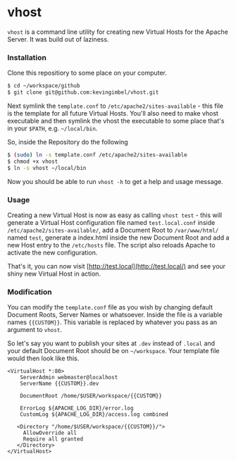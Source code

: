 # vhost

`vhost` is a command line utility for creating new Virtual Hosts for the Apache Server. It was build out of laziness. 

### Installation

Clone this repositiory to some place on your computer. 

```sh
$ cd ~/workspace/github
$ git clone git@github.com:kevingimbel/vhost.git
```

Next symlink the `template.conf` to `/etc/apache2/sites-available` - this file is
the template for all future Virtual Hosts. You'll also need to make vhost
executable and then symlink the vhost the executable to some place that's in
your `$PATH`, e.g. `~/local/bin`.

So, inside the Repository do the following
```sh
$ (sudo) ln -s template.conf /etc/apache2/sites-available
$ chmod +x vhost
$ ln -s vhost ~/local/bin
```

Now you should be able to run `vhost -h` to get a help and usage message. 

### Usage

Creating a new Virtual Host is now as easy as calling `vhost test` - this will
generate a Virtual Host configuration file named `test.local.conf` inside
`/etc/apache2/sites-available/`, add a Document Root to `/var/www/html/` named
`test`, generate a index.html inside the new Document Root and add a new Host
entry to the `/etc/hosts` file. The script also reloads Apache to activate the
new configuration.

That's it, you can now visit [http://test.local](http://test.local/) and see
your shiny new Virtual Host in action.

### Modification

You can modify the `template.conf` file as you wish by changing default Document
Roots, Server Names or whatsoever. Inside the file is a variable names
`{{CUSTOM}}`. This variable is replaced by whatever you pass as an argument to
`vhost`. 

So let's say you want to publish your sites at `.dev` instead of
`.local` and your default Document Root should be on `~/workspace`. Your
template file would then look like this.

```
<VirtualHost *:80>
  	ServerAdmin webmaster@localhost
  	ServerName {{CUSTOM}}.dev

  	DocumentRoot /home/$USER/workspace/{{CUSTOM}}

    ErrorLog ${APACHE_LOG_DIR}/error.log
  	CustomLog ${APACHE_LOG_DIR}/access.log combined

   <Directory "/home/$USER/workspace/{{CUSTOM}}/">
     AllowOverride all
     Require all granted
   </Directory>
</VirtualHost>
```

